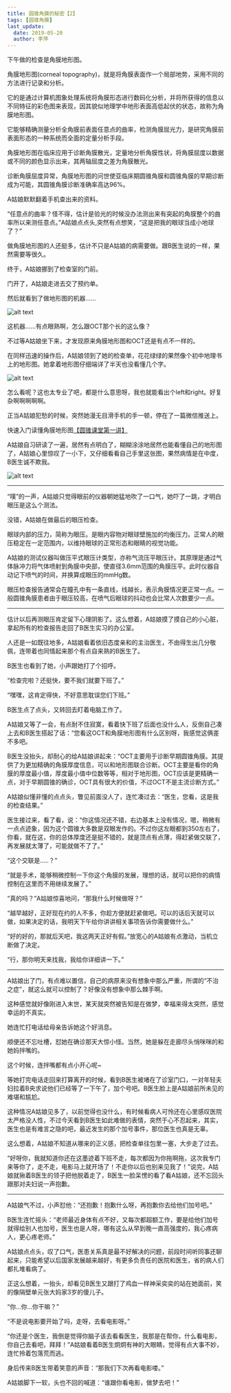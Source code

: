 ```yaml
---
title: 圆锥角膜的秘密【2】
tags: [圆锥角膜]
last_update:
  date: 2019-05-20
  author: 李萍
---
```


下午做的检查是角膜地形图。

角膜地形图(corneal topography)，就是将角膜表面作一个局部地势，采用不同的方法进行记录和分析。

它的是通过计算机图象处理系统将角膜形态进行数码化分析，并将所获得的信息以不同特征的彩色图来表现，因其貌似地理学中地形表面高低起伏的状态，故称为角膜地形图。

它能够精确测量分析全角膜前表面任意点的曲率，检测角膜屈光力，是研究角膜前表面形态的一种系统而全面的定量分析手段。

角膜地形图在临床应用于诊断角膜散光，定量地分析角膜性状，将角膜屈度以数据或不同的颜色显示出来，其两轴屈度之差为角膜散光。

诊断角膜屈度异常，角膜地形图的问世使亚临床期圆锥角膜和圆锥角膜的早期诊断成为可能，其圆锥角膜诊断准确率高达96%。

A姑娘默默翻着手机查出来的资料。

“任意点的曲率？怪不得，估计是验光的时候没办法测出来有突起的角膜整个的曲率所以来测任意点。”A姑娘点点头,突然有点想笑，“这是把我的眼球当成小地球了？” 

做角膜地形图的人还挺多，估计不只是A姑娘的病需要做。跟B医生说的一样，果然需要等很久。

终于，A姑娘挪到了检查室的门前。

门开了，A姑娘走进去交了预约单。

然后就看到了做地形图的机器......

![alt text](/knowledge/assets/圆锥角膜的秘密【2】-1.png)

这机器......有点眼熟啊，怎么跟OCT那个长的这么像？

不过等A姑娘坐下来，才发现原来角膜地形图和OCT还是有点不一样的。

在同样迅速的操作后，A姑娘领到了她的检查单，花花绿绿的果然像个初中地理书上的地形图。她拿着地形图仔细端详了半天也没看懂几个字。

![alt text](/knowledge/assets/圆锥角膜的秘密【2】-2.png)

怎么看呢？这也太专业了吧，都是什么意思呀，我也就能看出个left和right。好复杂啊啊啊啊啊。

正当A姑娘犯愁的时候，突然她漫无目滑手机的手一顿，停在了一篇微信推送上。

快速入门读懂角膜地形图[【圆锥课堂第一讲】](https://mp.weixin.qq.com/s?__biz=MzU1MTg5NDE4OA==&mid=2247483693&idx=1&sn=cf8df32525f5866340959eb4dd55ef42&chksm=fb8b2ceeccfca5f8790dcc06d1c0ee96138b459d42b141088c672315d39599d6d02f565a9f9c&scene=21#wechat_redirect)

A姑娘自习研读了一遍，居然有点明白了，糊糊涂涂地居然也能看懂自己的地形图了，A姑娘心里惊叹了一小下，又仔细看看自己手里这张图，果然病情是在中度，B医生诚不欺我。

![alt text](/knowledge/assets/圆锥角膜的秘密【2】-3.png)

---

“噗”的一声，A姑娘只觉得眼前的仪器朝她猛地吹了一口气，她吓了一跳，才明白眼压是这么个测法。

没错，A姑娘在做最后的眼压检查。

眼球内部的压力，简称为眼压。是眼内容物对眼球壁施加的均衡压力。正常人的眼压稳定在一定范围内，以维持眼球的正常形态和眼睛的视觉功能。

A姑娘的测试仪器叫做压平式眼压计类型，亦称气流压平眼压计。其原理是通过气体脉冲力将气体喷射到角膜中央部，使直径3.6mm范围的角膜压平。此时仪器自动记下喷气的时间，并换算成眼压的mmHg数。

眼压检查报告通常会在瞳孔中有一条直线，线越长，表示角膜情况更正常一点。一般圆锥角膜患者由于眼压较高，在喷气后眼球的抖动也会比常人次数要少一点。

---

估计以后再测眼压肯定留下心理阴影了。这么想着，A姑娘摸了摸自己的小心脏，拿起所有的检查报告走回了B医生实习的办公室。

人还是一如既往地多，A姑娘看着依旧态度亲和的主治医生，不由得生出几分敬佩，连带着也同情起来那个有点自来熟的B医生了。

B医生也看到了她，小声跟她打了个招呼。

“检查完啦？还挺快，要不我们就要下班了。”

“嘿嘿，这肯定得快，不好意思耽误您们下班。”

B医生点了点头，又转回去盯着电脑工作了。

A姑娘又等了一会，有点耐不住寂寞，看着快下班了后面也没什么人，反倒自己凑上去和B医生搭起了话：“您看这OCT和角膜地形图有什么区别呀，我感觉这俩差不多吧。

B医生没抬头，却耐心的给A姑娘讲起来：“OCT主要用于诊断早期圆锥角膜。其提供了为更加精确的角膜厚度信息，可以和地形图联合诊断。OCT主要是看你的角膜的厚度最小值，厚度最小值中位数等等，相对于地形图，OCT应该是更精确一点，对于早期圆锥的确诊，OCT具有很大的价值，不过OCT不是主流诊断方式。”

A姑娘似懂非懂的点点头，瞥见前面没人了，连忙凑过去：“医生，您看，这是我的检查结果。”

医生接过来，看了看，说：“你这情况还不错，右边基本上没有情况，嗯，稍微有一点点迹象，因为这个圆锥大多数是双眼发作的。不过你这左眼都到350左右了，你看，就在这，你的总体厚度还是挺不错的，就是顶点有点薄，得赶紧做交联了，再发展就太薄了，可能就做不了了。”

“这个交联是.....？”

“就是手术，能够稍微控制一下你这个角膜的发展，理想的话，就可以把你的病情控制在这里而不用继续发展了。”

“真的吗？”A姑娘惊喜地问，“那我什么时候做呀？”

“越早越好，正好现在约的人不多，你趁方便就赶紧做吧。可以的话后天就可以做，如果决定的话，我明天下午给你讲讲相关事项告诉你需要做什么。”

“好的好的，那就后天吧，我这两天正好有假。”放宽心的A姑娘有点激动，当机立断做了决定。

“行，那你明天来找我，我给你详细讲一下。”

---

A姑娘出了门，有点难以置信，自己的病原来没有想象中那么严重，所谓的“不治之症”，就这么就可以控制了？好像没有想象中那么棘手啊。

这种感觉就好像刚进入末世，某天就突然被告知是在做梦，幸福来得太突然，感觉幸运的不真实。

她连忙打电话给母亲告诉她这个好消息。

顺便还不忘吐槽，怼她在确诊那天大惊小怪。当然，她是躲在走廊尽头悄咪咪的和她妈拌嘴的。

这个时候，连拌嘴都有点小开心呢~

等她打完电话走回来打算离开的时候，看到B医生被堵在了诊室门口，一对年轻夫妇拉着B央求说他们已经等了一下午了，加个号吧。B医生脸上是A姑娘前所未见的难堪和尴尬。

这种情况A姑娘见多了，以前觉得也没什么，有时候看病人可怜还在心里感叹医院太严格没人性，不过今天看到B医生如此难做的表情，突然于心不忍起来，其实，医生也是有难言之隐的吧，最近发生的那个加号事件，那位医生也真是无辜。

这么想着，A姑娘不知道从哪来的正义感，把检查单往包里一塞，大步走了过去。

“好呀你，我就知道你还在这墨迹着下班不走，每次都因为你拖啊拖，这次我专门来等你了，走不走，电影马上就开场了！不走你以后也别来见我了！”说完，A姑娘就揪着B医生的领子把他脱着走了，B医生一脸呆愣的看了看A姑娘，还不忘回头跟那对夫妇说一声抱歉。

---

A姑娘气不过，小声怼他：“还抱歉！抱歉什么呀，再抱歉你去给他们加号吧。”

B医生连忙摇头：“老师最近身体有点不好，又每次都超额工作，要是给他们加号就得给别人也加号，医生也是人呀，哪有这么从早到晚一直高强度的，我心疼病人，更心疼老师。”

A姑娘点点头，叹了口气，医患关系真是最不好解决的问题，前段时间听同事还聊起来，只能希望以后国家发展越来越好，有更多负责任的医院和医生，省的病人们都扎堆看病了。

正这么想着，一抬头，却看见B医生又跟打了鸡血一样神采奕奕的站在她面前，笑的像隔壁单元张大妈家3岁的傻儿子。

“你...你...你干嘛？”

“不是说电影要开始了吗，走呀，去看电影呀。”

“你还是个医生，我倒是觉得你脑子该去看看医生，我那是在帮你，什么看电影，你自己去看吧，拜拜！”A姑娘看着B医生炯炯有神的大眼睛，觉得有点大事不妙，连忙拎着包落荒而逃。

身后传来B医生带着笑意的声音：“那我们下次再看电影喽。”

A姑娘脚下一软，头也不回的喊道：“谁跟你看电影，做梦去吧！”
